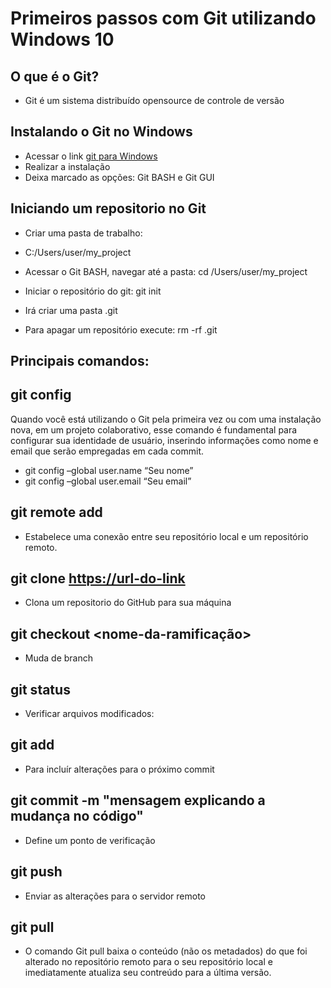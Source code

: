 # Primeiros passos com Git utilizando Windows 10 
## O que é o Git?
- Git é um sistema distribuído opensource de controle de versão

## Instalando o Git no Windows
- Acessar o link [git para Windows](https://git-scm.com/download/win)
- Realizar a instalação
- Deixa marcado as opções: Git BASH e Git GUI

## Iniciando um repositorio no Git
- Criar uma pasta de trabalho:
- C:/Users/user/my_project

- Acessar o Git BASH, navegar até a pasta: cd /Users/user/my_project
- Iniciar o repositório do git: git init
- Irá criar uma pasta .git
- Para apagar um repositório execute: rm -rf .git

## Principais comandos:

## git config
Quando você está utilizando o Git pela primeira vez ou com uma instalação nova, em um projeto colaborativo, esse comando é fundamental para configurar sua identidade de usuário, inserindo informações como nome e email que serão empregadas em cada commit.

- git config –global user.name “Seu nome”
- git config –global user.email “Seu email”

## git remote add <nomecurto> <url>
- Estabelece uma conexão entre seu repositório local e um repositório remoto.
## git clone <https://url-do-link>
- Clona um repositorio do GitHub para sua máquina
## git checkout <nome-da-ramificação>
- Muda de branch
## git status
- Verificar arquivos modificados: 
## git add <arquivo>
- Para incluír alterações para o próximo commit 
## git commit -m "mensagem explicando a mudança no código"
- Define um ponto de verificação 
## git push <remote> <nome-do-branch>
- Enviar as alterações para o servidor remoto
  
## git pull <URL>
- O comando Git pull baixa o conteúdo (não os metadados) do que foi alterado no repositório remoto para o seu repositório local e imediatamente atualiza seu contreúdo para a última versão.